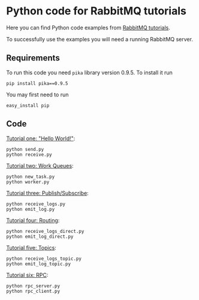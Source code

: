 # Python code for RabbitMQ tutorials

Here you can find Python code examples from [RabbitMQ
tutorials](http://www.rabbitmq.com/getstarted.html).

To successfully use the examples you will need a running RabbitMQ server.

## Requirements

To run this code you need `pika` library version 0.9.5. To install it run

    pip install pika==0.9.5

You may first need to run

    easy_install pip


## Code

[Tutorial one: "Hello World!"](http://www.rabbitmq.com/tutorial-one-python.html):

    python send.py
    python receive.py


[Tutorial two: Work Queues](http://www.rabbitmq.com/tutorial-two-python.html):

    python new_task.py
    python worker.py


[Tutorial three: Publish/Subscribe](http://www.rabbitmq.com/tutorial-three-python.html):

    python receive_logs.py
    python emit_log.py


[Tutorial four: Routing](http://www.rabbitmq.com/tutorial-four-python.html):

    python receive_logs_direct.py
    python emit_log_direct.py


[Tutorial five: Topics](http://www.rabbitmq.com/tutorial-five-python.html):

    python receive_logs_topic.py
    python emit_log_topic.py


[Tutorial six: RPC](http://www.rabbitmq.com/tutorial-six-python.html):

    python rpc_server.py
    python rpc_client.py
